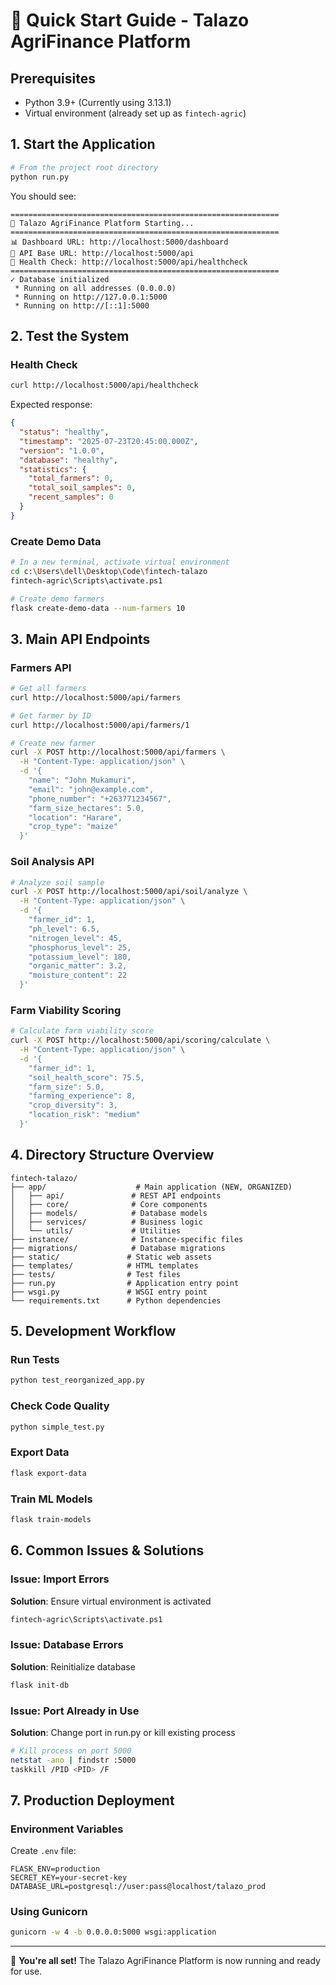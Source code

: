# 🚀 Quick Start Guide - Talazo AgriFinance Platform

## Prerequisites

- Python 3.9+ (Currently using 3.13.1)
- Virtual environment (already set up as `fintech-agric`)

## 1. Start the Application

```bash
# From the project root directory
python run.py
```

You should see:

```
============================================================
🌱 Talazo AgriFinance Platform Starting...
============================================================
📊 Dashboard URL: http://localhost:5000/dashboard
📡 API Base URL: http://localhost:5000/api
🏥 Health Check: http://localhost:5000/api/healthcheck
============================================================
✓ Database initialized
 * Running on all addresses (0.0.0.0)
 * Running on http://127.0.0.1:5000
 * Running on http://[::1]:5000
```

## 2. Test the System

### Health Check

```bash
curl http://localhost:5000/api/healthcheck
```

Expected response:

```json
{
  "status": "healthy",
  "timestamp": "2025-07-23T20:45:00.000Z",
  "version": "1.0.0",
  "database": "healthy",
  "statistics": {
    "total_farmers": 0,
    "total_soil_samples": 0,
    "recent_samples": 0
  }
}
```

### Create Demo Data

```bash
# In a new terminal, activate virtual environment
cd c:\Users\dell\Desktop\Code\fintech-talazo
fintech-agric\Scripts\activate.ps1

# Create demo farmers
flask create-demo-data --num-farmers 10
```

## 3. Main API Endpoints

### Farmers API

```bash
# Get all farmers
curl http://localhost:5000/api/farmers

# Get farmer by ID
curl http://localhost:5000/api/farmers/1

# Create new farmer
curl -X POST http://localhost:5000/api/farmers \
  -H "Content-Type: application/json" \
  -d '{
    "name": "John Mukamuri",
    "email": "john@example.com",
    "phone_number": "+263771234567",
    "farm_size_hectares": 5.0,
    "location": "Harare",
    "crop_type": "maize"
  }'
```

### Soil Analysis API

```bash
# Analyze soil sample
curl -X POST http://localhost:5000/api/soil/analyze \
  -H "Content-Type: application/json" \
  -d '{
    "farmer_id": 1,
    "ph_level": 6.5,
    "nitrogen_level": 45,
    "phosphorus_level": 25,
    "potassium_level": 180,
    "organic_matter": 3.2,
    "moisture_content": 22
  }'
```

### Farm Viability Scoring

```bash
# Calculate farm viability score
curl -X POST http://localhost:5000/api/scoring/calculate \
  -H "Content-Type: application/json" \
  -d '{
    "farmer_id": 1,
    "soil_health_score": 75.5,
    "farm_size": 5.0,
    "farming_experience": 8,
    "crop_diversity": 3,
    "location_risk": "medium"
  }'
```

## 4. Directory Structure Overview

```
fintech-talazo/
├── app/                    # Main application (NEW, ORGANIZED)
│   ├── api/               # REST API endpoints
│   ├── core/              # Core components
│   ├── models/            # Database models
│   ├── services/          # Business logic
│   └── utils/             # Utilities
├── instance/              # Instance-specific files
├── migrations/            # Database migrations
├── static/               # Static web assets
├── templates/            # HTML templates
├── tests/                # Test files
├── run.py                # Application entry point
├── wsgi.py               # WSGI entry point
└── requirements.txt      # Python dependencies
```

## 5. Development Workflow

### Run Tests

```bash
python test_reorganized_app.py
```

### Check Code Quality

```bash
python simple_test.py
```

### Export Data

```bash
flask export-data
```

### Train ML Models

```bash
flask train-models
```

## 6. Common Issues & Solutions

### Issue: Import Errors

**Solution**: Ensure virtual environment is activated

```bash
fintech-agric\Scripts\activate.ps1
```

### Issue: Database Errors

**Solution**: Reinitialize database

```bash
flask init-db
```

### Issue: Port Already in Use

**Solution**: Change port in run.py or kill existing process

```bash
# Kill process on port 5000
netstat -ano | findstr :5000
taskkill /PID <PID> /F
```

## 7. Production Deployment

### Environment Variables

Create `.env` file:

```
FLASK_ENV=production
SECRET_KEY=your-secret-key
DATABASE_URL=postgresql://user:pass@localhost/talazo_prod
```

### Using Gunicorn

```bash
gunicorn -w 4 -b 0.0.0.0:5000 wsgi:application
```

---

🎉 **You're all set!** The Talazo AgriFinance Platform is now running and ready for use.
